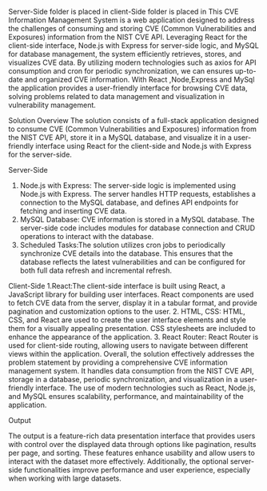 Server-Side folder is placed in 
client-Side folder is placed in 
This CVE Information Management System is a web application designed to address the challenges of consuming and storing CVE (Common Vulnerabilities and Exposures) information from the NIST CVE API. Leveraging React for the client-side interface, Node.js with Express for server-side logic, and MySQL for database management, the system efficiently retrieves, stores, and visualizes CVE data. By utilizing modern technologies such as axios for API consumption and cron for periodic synchronization, we can ensures up-to-date and organized CVE information. With React ,Node,Express and MySql the application provides a user-friendly interface for browsing CVE data, solving problems related to data management and visualization in vulnerability  management.

Solution Overview
The solution consists of a full-stack application designed to consume CVE (Common Vulnerabilities and Exposures) information from the NIST CVE API, store it in a MySQL database, and visualize it in a user-friendly interface using React for the client-side and Node.js with Express for the server-side.

Server-Side 
1. Node.js with Express: The server-side logic is implemented using Node.js with Express. The server handles HTTP requests, establishes a connection to the MySQL database, and defines API endpoints for fetching and inserting CVE data.
2. MySQL Database: CVE information is stored in a MySQL database. The server-side code includes modules for database connection and CRUD operations to interact with the database.
3. Scheduled Tasks:The solution utilizes cron jobs to periodically synchronize CVE details into the database. This ensures that the database reflects the latest vulnerabilities and can be configured for both full data refresh and incremental refresh.

Client-Side
1.React:The client-side interface is built using React, a JavaScript library for building user interfaces. React components are used to fetch CVE data from the server, display it in a tabular format, and provide pagination and customization options to the user.
2. HTML, CSS: HTML, CSS, and React are used to create the user interface elements and style them for a visually appealing presentation. CSS stylesheets are included to enhance the appearance of the application.
3. React Router: React Router is used for client-side routing, allowing users to navigate between different views within the application.
Overall, the solution effectively addresses the problem statement by providing a comprehensive CVE information management system. It handles data consumption from the NIST CVE API, storage in a database, periodic synchronization, and visualization in a user-friendly interface. The use of modern technologies such as React, Node.js, and MySQL ensures scalability, performance, and maintainability of the application.

Output

The output is a feature-rich data presentation interface that provides users with control over the displayed data through options like pagination, results per page, and sorting. These features enhance usability and allow users to interact with the dataset more effectively. Additionally, the optional server-side functionalities improve performance and user experience, especially when working with large datasets.

